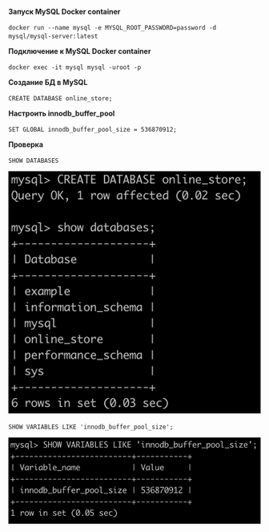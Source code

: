 **Запуск MySQL Docker container**

`docker run --name mysql -e MYSQL_ROOT_PASSWORD=password -d mysql/mysql-server:latest`

**Подключение к MySQL Docker container**

`docker exec -it mysql mysql -uroot -p`

 **Создание БД в MySQL**

`CREATE DATABASE online_store;`

 **Настроить innodb_buffer_pool**
 
`SET GLOBAL innodb_buffer_pool_size = 536870912;`

**Проверка**

`SHOW DATABASES`

![Image alt](https://github.com/dmatwe/projects/blob/main/OTUS_BD/MySQL/MySQL%20Docker/db.png)


 `SHOW VARIABLES LIKE 'innodb_buffer_pool_size';`

![Image alt](https://github.com/dmatwe/projects/blob/main/OTUS_BD/MySQL/MySQL%20Docker/buffer.png)